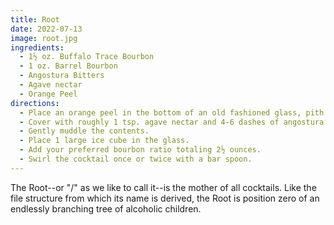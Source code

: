 ```yaml
---
title: Root
date: 2022-07-13
image: root.jpg
ingredients:
  - 1½ oz. Buffalo Trace Bourbon
  - 1 oz. Barrel Bourbon
  - Angostura Bitters
  - Agave nectar
  - Orange Peel
directions:
  - Place an orange peel in the bottom of an old fashioned glass, pith side down.
  - Cover with roughly 1 tsp. agave nectar and 4-6 dashes of angostura bitters.
  - Gently muddle the contents.
  - Place 1 large ice cube in the glass.
  - Add your preferred bourbon ratio totaling 2½ ounces.
  - Swirl the cocktail once or twice with a bar spoon.
---
```


The Root--or "/" as we like to call it--is the mother of all cocktails. Like the file structure from which its name is derived, the Root is position zero of an endlessly branching tree of alcoholic children.

